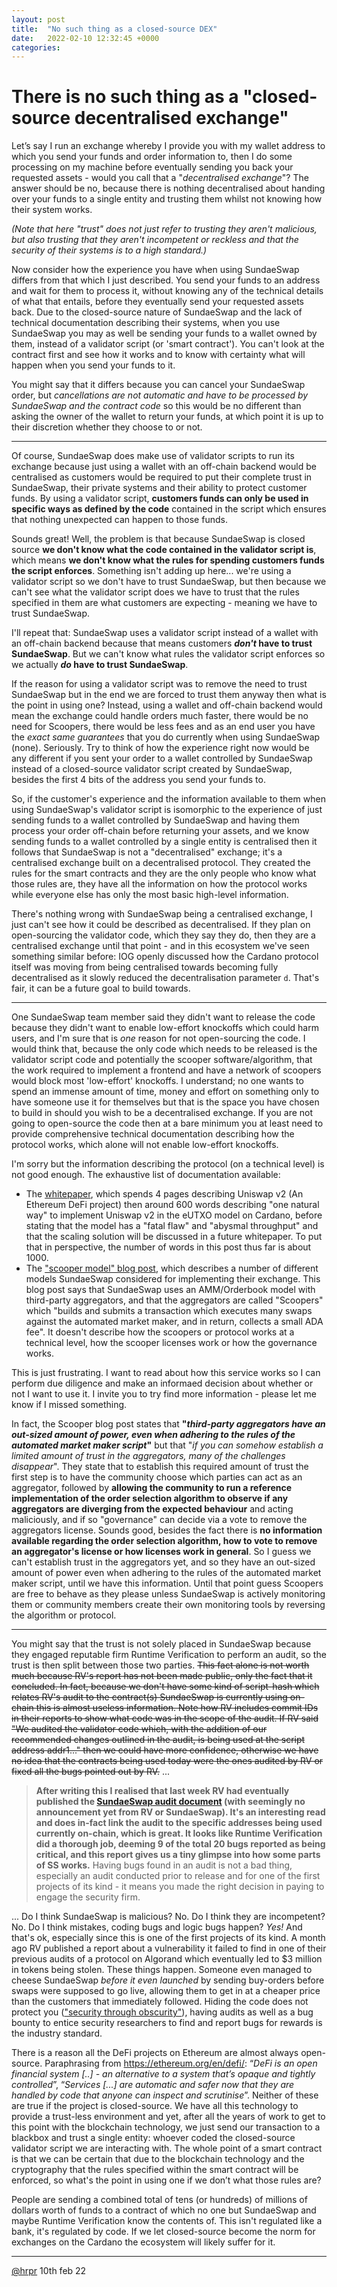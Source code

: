 ```yaml
---
layout: post
title:  "No such thing as a closed-source DEX"
date:   2022-02-10 12:32:45 +0000
categories:
---
```


# There is no such thing as a "closed-source decentralised exchange"


Let’s say I run an exchange whereby I provide you with my wallet address to which you send your funds and order information to, then I do some processing on my machine before eventually sending you back your requested assets - would you call that a "*decentralised exchange*"? The answer should be no, because there is nothing decentralised about handing over your funds to a single entity and trusting them whilst not knowing how their system works. 

*(Note that here "trust" does not just refer to trusting they aren't malicious, but also trusting that they aren't incompetent or reckless and that the security of their systems is to a high standard.)*

Now consider how the experience you have when using SundaeSwap differs from that which I just described. You send your funds to an address and wait for them to process it, without knowing any of the technical details of what that entails, before they eventually send your requested assets back. Due to the closed-source nature of SundaeSwap and the lack of technical documentation describing their systems, when you use SundaeSwap you may as well be sending your funds to a wallet owned by them, instead of a validator script (or 'smart contract'). You can't look at the contract first and see how it works and to know with certainty what will happen when you send your funds to it.

You might say that it differs because you can cancel your SundaeSwap order, but *cancellations are not automatic and have to be processed by SundaeSwap and the contract code* so this would be no different than asking the owner of the wallet to return your funds, at which point it is up to their discretion whether they choose to or not.

---

Of course, SundaeSwap does make use of validator scripts to run its exchange because just using a wallet with an off-chain backend would be centralised as customers would be required to put their complete trust in SundaeSwap, their private systems and their ability to protect customer funds. By using a validator script, **customers funds can only be used in specific ways as defined by the code** contained in the script which ensures that nothing unexpected can happen to those funds.

Sounds great! Well, the problem is that because SundaeSwap is closed source **we don't know what the code contained in the validator script is**, which means **we don't know what the rules for spending customers funds the script enforces**. Something isn't adding up here... we're using a validator script so we don't have to trust SundaeSwap, but then because we can't see what the validator script does we have to trust that the rules specified in them are what customers are expecting - meaning we have to trust SundaeSwap.

I'll repeat that: SundaeSwap uses a validator script instead of a wallet with an off-chain backend because that means customers ***don't* have to trust SundaeSwap**. But we can't know what rules the validator script enforces so we actually ***do* have to trust SundaeSwap**.

If the reason for using a validator script was to remove the need to trust SundaeSwap but in the end we are forced to trust them anyway then what is the point in using one? Instead, using a wallet and off-chain backend would mean the exchange could handle orders much faster, there would be no need for Scoopers, there would be less fees and as an end user you have the _exact same guarantees_ that you do currently when using SundaeSwap (none). Seriously. Try to think of how the experience right now would be any different if you sent your order to a wallet controlled by SundaeSwap instead of a closed-source validator script created by SundaeSwap, besides the first 4 bits of the address you send your funds to.

So, if the customer's experience and the information available to them when using SundaeSwap's validator script is isomorphic to the experience of just sending funds to a wallet controlled by SundaeSwap and having them process your order off-chain before returning your assets, and we know sending funds to a wallet controlled by a single entity is centralised then it follows that SundaeSwap is not a "decentralised" exchange; it's a centralised exchange built on a decentralised protocol. They created the rules for the smart contracts and they are the only people who know what those rules are, they have all the information on how the protocol works while everyone else has only the most basic high-level information.

There's nothing wrong with SundaeSwap being a centralised exchange, I just can't see how it could be described as decentralised. If they plan on open-sourcing the validator code, which they say they do, then they are a centralised exchange until that point - and in this ecosystem we've seen something similar before: IOG openly discussed how the Cardano protocol itself was moving from being centralised towards becoming fully decentralised as it slowly reduced the decentralisation parameter `d`. That's fair, it can be a future goal to build towards.

---

One SundaeSwap team member said they didn't want to release the code because they didn't want to enable low-effort knockoffs which could harm users, and I'm sure that is _one_ reason for not open-sourcing the code. I would think that, because the only code which needs to be released is the validator script code and potentially the scooper software/algorithm, that the work required to implement a frontend and have a network of scoopers would block most 'low-effort' knockoffs. I understand; no one wants to spend an immense amount of time, money and effort on something only to have someone use it for themselves but that is the space you have chosen to build in should you wish to be a decentralised exchange. If you are not going to open-source the code then at a bare minimum you at least need to provide comprehensive technical documentation describing how the protocol works, which alone will not enable low-effort knockoffs.

I'm sorry but the information describing the protocol (on a technical level) is not good enough. The exhaustive list of documentation available:

- The [whitepaper](https://sundaeswap.finance/papers/SundaeSwap-2021-06-01-Fundamentals.pdf), which spends 4 pages describing Uniswap v2 (An Ethereum DeFi project) then around 600 words describing "one natural way" to implement Uniswap v2 in the eUTXO model on Cardano, before stating that the model has a "fatal flaw" and "abysmal throughput" and that the scaling solution will be discussed in a future whitepaper. To put that in perspective, the number of words in this post thus far is about 1000.
- The ["scooper model" blog post](https://sundaeswap-finance.medium.com/sundaeswap-labs-presents-the-scooper-model-678d6054318d), which describes a number of different models SundaeSwap considered for implementing their exchange. This blog post says that SundaeSwap uses an AMM/Orderbook model with third-party aggregators, and that the aggregators are called "Scoopers" which "builds and submits a transaction which executes many swaps against the automated market maker, and in return, collects a small ADA fee". It doesn't describe how the scoopers or protocol works at a technical level, how the scooper licenses work or how the governance works.

This is just frustrating. I want to read about how this service works so I can perform due diligence and make an informaed decision about whether or not I want to use it. I invite you to try find more information - please let me know if I missed something.

In fact, the Scooper blog post states that **"*third-party aggregators have an out-sized amount of power, even when adhering to the rules of the automated market maker script*"** but that "*if you can somehow establish a limited amount of trust in the aggregators, many of the challenges disappear*". They state that to establish this required amount of trust the first step is to have the community choose which parties can act as an aggregator, followed by **allowing the community to run a reference implementation of the order selection algorithm to observe if any aggregators are diverging from the expected behaviour** and acting maliciously, and if so "governance" can decide via a vote to remove the aggregators license. Sounds good, besides the fact there is **no information available regarding the order selection algorithm, how to vote to remove an aggregator's license or how licenses work in general**. So I guess we can't establish trust in the aggregators yet, and so they have an out-sized amount of power even when adhering to the rules of the automated market maker script, until we have this information. Until that point guess Scoopers are free to behave as they please unless SundaeSwap is actively monitoring them or community members create their own monitoring tools by reversing the algorithm or protocol.

---

You might say that the trust is not solely placed in SundaeSwap because they engaged reputable firm Runtime Verification to perform an audit, so the trust is then split between those two parties. ~~This fact alone is not worth much because RV's report has not been made public, only the fact that it concluded. In fact, because we don't have some kind of script-hash which relates RV's audit to the contract(s) SundaeSwap is currently using on-chain this is almost useless information. Note how RV includes commit IDs in their reports to show what code was in the scope of the audit. If RV said "We audited the validator code which, with the addition of our recommended changes outlined in the audit, is being used at the script address addr1..." then we could have more confidence, otherwise we have no idea that the contracts being used today were the ones audited by RV or fixed all the bugs pointed out by RV.~~ ...
>**After writing this I realised that last week RV had eventually published the [SundaeSwap audit document](https://github.com/runtimeverification/publications/blob/main/reports/smart-contracts/SundaeSwap.pdf) (with seemingly no announcement yet from RV or SundaeSwap). It's an interesting read and does in-fact link the audit to the specific addresses being used currently on-chain, which is great. It looks like Runtime Verification did a thorough job, deeming 9 of the total 20 bugs reported as being critical, and this report gives us a tiny glimpse into how some parts of SS works.** Having bugs found in an audit is not a bad thing, especially an audit conducted prior to release and for one of the first projects of its kind - it means you made the right decision in paying to engage the security firm.

... Do I think SundaeSwap is malicious? No. Do I think they are incompetent? No. Do I think mistakes, coding bugs and logic bugs happen? *Yes!* And that's ok, especially since this is one of the first projects of its kind. A month ago RV published a report about a vulnerability it failed to find in one of their previous audits of a protocol on Algorand which eventually led to $3 million in tokens being stolen. These things happen. Someone even managed to cheese SundaeSwap _before it even launched_ by sending buy-orders before swaps were supposed to go live, allowing them to get in at a cheaper price than the customers that immediately followed. Hiding the code does not protect you (["security through obscurity"](https://en.wikipedia.org/wiki/Security_through_obscurity)), having audits as well as a bug bounty to entice security researchers to find and report bugs for rewards is the industry standard.

There is a reason all the DeFi projects on Ethereum are almost always open-source. Paraphrasing from https://ethereum.org/en/defi/: “*DeFi is an open financial system [..] - an alternative to a system that’s opaque and tightly controlled*”, “*Services [...] are automatic and safer now that they are handled by code that anyone can inspect and scrutinise*”. Neither of these are true if the project is closed-source. We have all this technology to provide a trust-less environment and yet, after all the years of work to get to this point with the blockchain technology, we just send our transaction to a blackbox and trust a single entity: whoever coded the closed-source validator script we are interacting with. The whole point of a smart contract is that we can be certain that due to the blockchain technology and the cryptography that the rules specified within the smart contract will be enforced, so what's the point in using one if we don’t what those rules are?

People are sending a combined total of tens (or hundreds) of millions of dollars worth of funds to a contract of which no one but SundaeSwap and maybe Runtime Verification know the contents of. This isn't regulated like a bank, it's regulated by code. If we let closed-source become the norm for exchanges on the Cardano the ecosystem will likely suffer for it.

---

[@hrpr](https://twitter.com/hrpr) 10th feb 22
